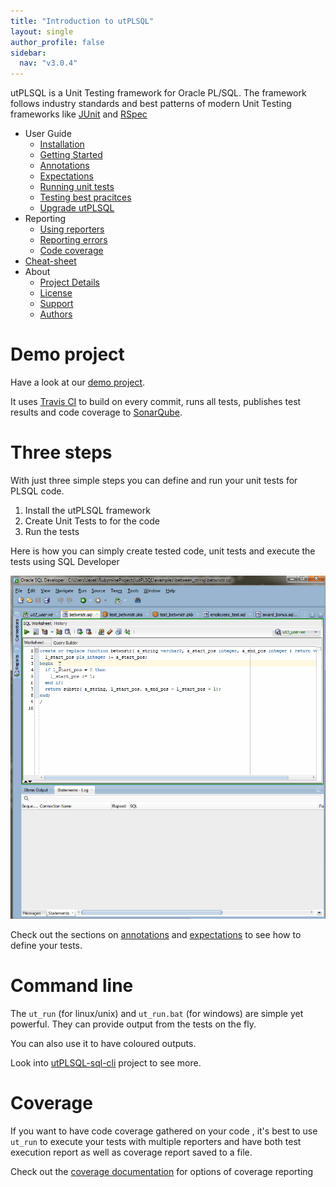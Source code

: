```yaml
---
title: "Introduction to utPLSQL"
layout: single
author_profile: false
sidebar:
  nav: "v3.0.4"
---
```


utPLSQL is a Unit Testing framework for Oracle PL/SQL.
The framework follows industry standards and best patterns of modern Unit Testing frameworks like [JUnit](http://junit.org/junit4/) and [RSpec](http://rspec.info/)

  - User Guide
       - [Installation](userguide/install.md)
       - [Getting Started](userguide/getting-started.md)
       - [Annotations](userguide/annotations.md)
       - [Expectations](userguide/expectations.md)
       - [Running unit tests](userguide/running-unit-tests.md)
       - [Testing best pracitces](userguide/best-practices.md)
       - [Upgrade utPLSQL](userguide/upgrade.md)
  - Reporting
       - [Using reporters](userguide/reporters.md)
       - [Reporting errors](userguide/exception-reporting.md)
       - [Code coverage](userguide/coverage.md)
  - [Cheat-sheet](https://www.cheatography.com/jgebal/cheat-sheets/utplsql-v3/#downloads)
  - About
       - [Project Details](about/project-details.md)
       - [License](about/license.md)
       - [Support](about/support.md)
       - [Authors](about/authors.md)
       
# Demo project

Have a look at our [demo project](https://github.com/utPLSQL/utPLSQL-demo-project/).

It uses [Travis CI](https://travis-ci.org/utPLSQL/utPLSQL-demo-project) to build on every commit, runs all tests, publishes test results and code coverage to [SonarQube](https://sonarqube.com/dashboard?id=utPLSQL%3AutPLSQL-demo-project%3Adevelop).

# Three steps

With just three simple steps you can define and run your unit tests for PLSQL code.
 
1. Install the utPLSQL framework 
2. Create Unit Tests to for the code
3. Run the tests

Here is how you can simply create tested code, unit tests and execute the tests using SQL Developer

![3_steps](images/3_steps_to_run_utPLSQL.gif)

Check out the sections on [annotations](userguide/annotations.md) and [expectations](userguide/expectations.md) to see how to define your tests.  


# Command line
 
The `ut_run` (for linux/unix) and `ut_run.bat` (for windows) are simple yet powerful.
They can provide output from the tests on the fly. 

You can also use it to have coloured outputs.

Look into [utPLSQL-sql-cli](https://github.com/utPLSQL/utPLSQL-sql-cli) project to see more.

# Coverage

If you want to have code coverage gathered on your code , it's best to use `ut_run` to execute your tests with multiple reporters and have both test execution report as well as coverage report saved to a file.

Check out the [coverage documentation](userguide/coverage.md) for options of coverage reporting



    



